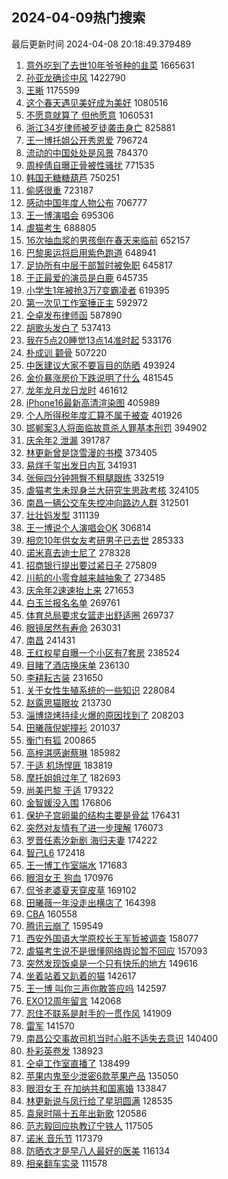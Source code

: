 ## 2024-04-09热门搜索 
最后更新时间 2024-04-08 20:18:49.379489 
1. [意外吃到了去世10年爷爷种的韭菜](https://s.weibo.com/weibo?q=%23%E6%84%8F%E5%A4%96%E5%90%83%E5%88%B0%E4%BA%86%E5%8E%BB%E4%B8%9610%E5%B9%B4%E7%88%B7%E7%88%B7%E7%A7%8D%E7%9A%84%E9%9F%AD%E8%8F%9C%23&t=31&band_rank=1&Refer=top) 1665631
1. [孙亚龙确诊中风](https://s.weibo.com/weibo?q=%23%E5%AD%99%E4%BA%9A%E9%BE%99%E7%A1%AE%E8%AF%8A%E4%B8%AD%E9%A3%8E%23&t=31&band_rank=1&Refer=top) 1422790
1. [王晰](https://s.weibo.com/weibo?q=%E7%8E%8B%E6%99%B0&t=31&band_rank=2&Refer=top) 1175599
1. [这个春天遇见美好成为美好](https://s.weibo.com/weibo?q=%23%E8%BF%99%E4%B8%AA%E6%98%A5%E5%A4%A9%E9%81%87%E8%A7%81%E7%BE%8E%E5%A5%BD%E6%88%90%E4%B8%BA%E7%BE%8E%E5%A5%BD%23&t=31&band_rank=3&Refer=top) 1080516
1. [不愿意就算了 但他愿意](https://s.weibo.com/weibo?q=%E4%B8%8D%E6%84%BF%E6%84%8F%E5%B0%B1%E7%AE%97%E4%BA%86%20%E4%BD%86%E4%BB%96%E6%84%BF%E6%84%8F&t=31&band_rank=4&Refer=top) 1060531
1. [浙江34岁律师被歹徒袭击身亡](https://s.weibo.com/weibo?q=%23%E6%B5%99%E6%B1%9F34%E5%B2%81%E5%BE%8B%E5%B8%88%E8%A2%AB%E6%AD%B9%E5%BE%92%E8%A2%AD%E5%87%BB%E8%BA%AB%E4%BA%A1%23&t=31&band_rank=2&Refer=top) 825881
1. [王一博托姐公开秀恩爱](https://s.weibo.com/weibo?q=%E7%8E%8B%E4%B8%80%E5%8D%9A%E6%89%98%E5%A7%90%E5%85%AC%E5%BC%80%E7%A7%80%E6%81%A9%E7%88%B1&t=31&band_rank=5&Refer=top) 796724
1. [流动的中国处处是风景](https://s.weibo.com/weibo?q=%23%E6%B5%81%E5%8A%A8%E7%9A%84%E4%B8%AD%E5%9B%BD%E5%A4%84%E5%A4%84%E6%98%AF%E9%A3%8E%E6%99%AF%23&t=31&band_rank=3&Refer=top) 784370
1. [周梓倩自曝正骨被性骚扰](https://s.weibo.com/weibo?q=%23%E5%91%A8%E6%A2%93%E5%80%A9%E8%87%AA%E6%9B%9D%E6%AD%A3%E9%AA%A8%E8%A2%AB%E6%80%A7%E9%AA%9A%E6%89%B0%23&t=31&band_rank=6&Refer=top) 771535
1. [韩国无糖糖葫芦](https://s.weibo.com/weibo?q=%E9%9F%A9%E5%9B%BD%E6%97%A0%E7%B3%96%E7%B3%96%E8%91%AB%E8%8A%A6&t=31&band_rank=4&Refer=top) 750251
1. [偷感很重](https://s.weibo.com/weibo?q=%E5%81%B7%E6%84%9F%E5%BE%88%E9%87%8D&t=31&band_rank=8&Refer=top) 723187
1. [感动中国年度人物公布](https://s.weibo.com/weibo?q=%23%E6%84%9F%E5%8A%A8%E4%B8%AD%E5%9B%BD%E5%B9%B4%E5%BA%A6%E4%BA%BA%E7%89%A9%E5%85%AC%E5%B8%83%23&t=31&band_rank=9&Refer=top) 706777
1. [王一博演唱会](https://s.weibo.com/weibo?q=%E7%8E%8B%E4%B8%80%E5%8D%9A%E6%BC%94%E5%94%B1%E4%BC%9A&t=31&band_rank=10&Refer=top) 695306
1. [虐猫考生](https://s.weibo.com/weibo?q=%E8%99%90%E7%8C%AB%E8%80%83%E7%94%9F&t=31&band_rank=11&Refer=top) 688805
1. [16次抽血浆的男孩倒在春天来临前](https://s.weibo.com/weibo?q=%2316%E6%AC%A1%E6%8A%BD%E8%A1%80%E6%B5%86%E7%9A%84%E7%94%B7%E5%AD%A9%E5%80%92%E5%9C%A8%E6%98%A5%E5%A4%A9%E6%9D%A5%E4%B8%B4%E5%89%8D%23&t=31&band_rank=12&Refer=top) 652157
1. [巴黎奥运将启用紫色跑道](https://s.weibo.com/weibo?q=%23%E5%B7%B4%E9%BB%8E%E5%A5%A5%E8%BF%90%E5%B0%86%E5%90%AF%E7%94%A8%E7%B4%AB%E8%89%B2%E8%B7%91%E9%81%93%23&t=31&band_rank=13&Refer=top) 648941
1. [足协所有中层干部暂时被免职](https://s.weibo.com/weibo?q=%23%E8%B6%B3%E5%8D%8F%E6%89%80%E6%9C%89%E4%B8%AD%E5%B1%82%E5%B9%B2%E9%83%A8%E6%9A%82%E6%97%B6%E8%A2%AB%E5%85%8D%E8%81%8C%23&t=31&band_rank=14&Refer=top) 645817
1. [于正最爱的演员是白鹿](https://s.weibo.com/weibo?q=%23%E4%BA%8E%E6%AD%A3%E6%9C%80%E7%88%B1%E7%9A%84%E6%BC%94%E5%91%98%E6%98%AF%E7%99%BD%E9%B9%BF%23&t=31&band_rank=15&Refer=top) 645735
1. [小学生1年被抢3万7变霸凌者](https://s.weibo.com/weibo?q=%23%E5%B0%8F%E5%AD%A6%E7%94%9F1%E5%B9%B4%E8%A2%AB%E6%8A%A23%E4%B8%877%E5%8F%98%E9%9C%B8%E5%87%8C%E8%80%85%23&t=31&band_rank=16&Refer=top) 619395
1. [第一次见工作室捶正主](https://s.weibo.com/weibo?q=%23%E7%AC%AC%E4%B8%80%E6%AC%A1%E8%A7%81%E5%B7%A5%E4%BD%9C%E5%AE%A4%E6%8D%B6%E6%AD%A3%E4%B8%BB%23&t=31&band_rank=5&Refer=top) 592972
1. [仝卓发布律师函](https://s.weibo.com/weibo?q=%23%E4%BB%9D%E5%8D%93%E5%8F%91%E5%B8%83%E5%BE%8B%E5%B8%88%E5%87%BD%23&t=31&band_rank=6&Refer=top) 587890
1. [胡歌头发白了](https://s.weibo.com/weibo?q=%23%E8%83%A1%E6%AD%8C%E5%A4%B4%E5%8F%91%E7%99%BD%E4%BA%86%23&t=31&band_rank=7&Refer=top) 537413
1. [我在5点20睡觉13点14准时起](https://s.weibo.com/weibo?q=%E6%88%91%E5%9C%A85%E7%82%B920%E7%9D%A1%E8%A7%8913%E7%82%B914%E5%87%86%E6%97%B6%E8%B5%B7&t=31&band_rank=8&Refer=top) 533176
1. [朴成训 颧骨](https://s.weibo.com/weibo?q=%E6%9C%B4%E6%88%90%E8%AE%AD%20%E9%A2%A7%E9%AA%A8&t=31&band_rank=17&Refer=top) 507220
1. [中医建议大家不要盲目的防晒](https://s.weibo.com/weibo?q=%23%E4%B8%AD%E5%8C%BB%E5%BB%BA%E8%AE%AE%E5%A4%A7%E5%AE%B6%E4%B8%8D%E8%A6%81%E7%9B%B2%E7%9B%AE%E7%9A%84%E9%98%B2%E6%99%92%23&t=31&band_rank=18&Refer=top) 493924
1. [金价暴涨房价下跌说明了什么](https://s.weibo.com/weibo?q=%E9%87%91%E4%BB%B7%E6%9A%B4%E6%B6%A8%E6%88%BF%E4%BB%B7%E4%B8%8B%E8%B7%8C%E8%AF%B4%E6%98%8E%E4%BA%86%E4%BB%80%E4%B9%88&t=31&band_rank=11&Refer=top) 481545
1. [龙年龙月龙日龙时](https://s.weibo.com/weibo?q=%23%E9%BE%99%E5%B9%B4%E9%BE%99%E6%9C%88%E9%BE%99%E6%97%A5%E9%BE%99%E6%97%B6%23&t=31&band_rank=9&Refer=top) 461612
1. [iPhone16最新高清渲染图](https://s.weibo.com/weibo?q=%23iPhone16%E6%9C%80%E6%96%B0%E9%AB%98%E6%B8%85%E6%B8%B2%E6%9F%93%E5%9B%BE%23&t=31&band_rank=10&Refer=top) 405989
1. [个人所得税年度汇算不属于被查](https://s.weibo.com/weibo?q=%23%E4%B8%AA%E4%BA%BA%E6%89%80%E5%BE%97%E7%A8%8E%E5%B9%B4%E5%BA%A6%E6%B1%87%E7%AE%97%E4%B8%8D%E5%B1%9E%E4%BA%8E%E8%A2%AB%E6%9F%A5%23&t=31&band_rank=12&Refer=top) 401926
1. [邯郸案3人将面临故意杀人罪基本刑罚](https://s.weibo.com/weibo?q=%23%E9%82%AF%E9%83%B8%E6%A1%883%E4%BA%BA%E5%B0%86%E9%9D%A2%E4%B8%B4%E6%95%85%E6%84%8F%E6%9D%80%E4%BA%BA%E7%BD%AA%E5%9F%BA%E6%9C%AC%E5%88%91%E7%BD%9A%23&t=31&band_rank=13&Refer=top) 394902
1. [庆余年2 泄漏](https://s.weibo.com/weibo?q=%E5%BA%86%E4%BD%99%E5%B9%B42%20%E6%B3%84%E6%BC%8F&t=31&band_rank=14&Refer=top) 391787
1. [林更新曾是饶雪漫的书模](https://s.weibo.com/weibo?q=%23%E6%9E%97%E6%9B%B4%E6%96%B0%E6%9B%BE%E6%98%AF%E9%A5%B6%E9%9B%AA%E6%BC%AB%E7%9A%84%E4%B9%A6%E6%A8%A1%23&t=31&band_rank=15&Refer=top) 373405
1. [易烊千玺出发日内瓦](https://s.weibo.com/weibo?q=%23%E6%98%93%E7%83%8A%E5%8D%83%E7%8E%BA%E5%87%BA%E5%8F%91%E6%97%A5%E5%86%85%E7%93%A6%23&t=31&band_rank=16&Refer=top) 341931
1. [张俪四分钟翘臀不粗腿跟练](https://s.weibo.com/weibo?q=%23%E5%BC%A0%E4%BF%AA%E5%9B%9B%E5%88%86%E9%92%9F%E7%BF%98%E8%87%80%E4%B8%8D%E7%B2%97%E8%85%BF%E8%B7%9F%E7%BB%83%23&t=31&band_rank=17&Refer=top) 332519
1. [虐猫考生未现身兰大研究生思政考核](https://s.weibo.com/weibo?q=%23%E8%99%90%E7%8C%AB%E8%80%83%E7%94%9F%E6%9C%AA%E7%8E%B0%E8%BA%AB%E5%85%B0%E5%A4%A7%E7%A0%94%E7%A9%B6%E7%94%9F%E6%80%9D%E6%94%BF%E8%80%83%E6%A0%B8%23&t=31&band_rank=20&Refer=top) 324105
1. [南昌一辆公交车失控冲向路边人群](https://s.weibo.com/weibo?q=%23%E5%8D%97%E6%98%8C%E4%B8%80%E8%BE%86%E5%85%AC%E4%BA%A4%E8%BD%A6%E5%A4%B1%E6%8E%A7%E5%86%B2%E5%90%91%E8%B7%AF%E8%BE%B9%E4%BA%BA%E7%BE%A4%23&t=31&band_rank=18&Refer=top) 312501
1. [壮壮妈发型](https://s.weibo.com/weibo?q=%23%E5%A3%AE%E5%A3%AE%E5%A6%88%E5%8F%91%E5%9E%8B%23&t=31&band_rank=19&Refer=top) 311139
1. [王一博说个人演唱会OK](https://s.weibo.com/weibo?q=%23%E7%8E%8B%E4%B8%80%E5%8D%9A%E8%AF%B4%E4%B8%AA%E4%BA%BA%E6%BC%94%E5%94%B1%E4%BC%9AOK%23&t=31&band_rank=21&Refer=top) 306814
1. [相恋10年供女友考研男子已去世](https://s.weibo.com/weibo?q=%23%E7%9B%B8%E6%81%8B10%E5%B9%B4%E4%BE%9B%E5%A5%B3%E5%8F%8B%E8%80%83%E7%A0%94%E7%94%B7%E5%AD%90%E5%B7%B2%E5%8E%BB%E4%B8%96%23&t=31&band_rank=20&Refer=top) 285333
1. [诺米真去迪士尼了](https://s.weibo.com/weibo?q=%23%E8%AF%BA%E7%B1%B3%E7%9C%9F%E5%8E%BB%E8%BF%AA%E5%A3%AB%E5%B0%BC%E4%BA%86%23&t=31&band_rank=21&Refer=top) 278328
1. [招商银行提出要过紧日子](https://s.weibo.com/weibo?q=%23%E6%8B%9B%E5%95%86%E9%93%B6%E8%A1%8C%E6%8F%90%E5%87%BA%E8%A6%81%E8%BF%87%E7%B4%A7%E6%97%A5%E5%AD%90%23&t=31&band_rank=22&Refer=top) 275809
1. [川航的小零食越来越抽象了](https://s.weibo.com/weibo?q=%23%E5%B7%9D%E8%88%AA%E7%9A%84%E5%B0%8F%E9%9B%B6%E9%A3%9F%E8%B6%8A%E6%9D%A5%E8%B6%8A%E6%8A%BD%E8%B1%A1%E4%BA%86%23&t=31&band_rank=23&Refer=top) 273485
1. [庆余年2速速抬上来](https://s.weibo.com/weibo?q=%E5%BA%86%E4%BD%99%E5%B9%B42%E9%80%9F%E9%80%9F%E6%8A%AC%E4%B8%8A%E6%9D%A5&t=31&band_rank=24&Refer=top) 271653
1. [白玉兰报名名单](https://s.weibo.com/weibo?q=%E7%99%BD%E7%8E%89%E5%85%B0%E6%8A%A5%E5%90%8D%E5%90%8D%E5%8D%95&t=31&band_rank=25&Refer=top) 269761
1. [体育总局要求女篮走出舒适圈](https://s.weibo.com/weibo?q=%23%E4%BD%93%E8%82%B2%E6%80%BB%E5%B1%80%E8%A6%81%E6%B1%82%E5%A5%B3%E7%AF%AE%E8%B5%B0%E5%87%BA%E8%88%92%E9%80%82%E5%9C%88%23&t=31&band_rank=22&Refer=top) 269737
1. [眼镜居然有寿命](https://s.weibo.com/weibo?q=%23%E7%9C%BC%E9%95%9C%E5%B1%85%E7%84%B6%E6%9C%89%E5%AF%BF%E5%91%BD%23&t=31&band_rank=23&Refer=top) 263031
1. [南昌](https://s.weibo.com/weibo?q=%E5%8D%97%E6%98%8C&t=31&band_rank=26&Refer=top) 241431
1. [王红权星自曝一个小区有7套房](https://s.weibo.com/weibo?q=%23%E7%8E%8B%E7%BA%A2%E6%9D%83%E6%98%9F%E8%87%AA%E6%9B%9D%E4%B8%80%E4%B8%AA%E5%B0%8F%E5%8C%BA%E6%9C%897%E5%A5%97%E6%88%BF%23&t=31&band_rank=43&Refer=top) 238524
1. [目睹了酒店换床单](https://s.weibo.com/weibo?q=%23%E7%9B%AE%E7%9D%B9%E4%BA%86%E9%85%92%E5%BA%97%E6%8D%A2%E5%BA%8A%E5%8D%95%23&t=31&band_rank=24&Refer=top) 236130
1. [李耕耘古装](https://s.weibo.com/weibo?q=%23%E6%9D%8E%E8%80%95%E8%80%98%E5%8F%A4%E8%A3%85%23&t=31&band_rank=28&Refer=top) 231650
1. [关于女性生殖系统的一些知识](https://s.weibo.com/weibo?q=%E5%85%B3%E4%BA%8E%E5%A5%B3%E6%80%A7%E7%94%9F%E6%AE%96%E7%B3%BB%E7%BB%9F%E7%9A%84%E4%B8%80%E4%BA%9B%E7%9F%A5%E8%AF%86&t=31&band_rank=30&Refer=top) 228084
1. [赵露思猫眼妆](https://s.weibo.com/weibo?q=%E8%B5%B5%E9%9C%B2%E6%80%9D%E7%8C%AB%E7%9C%BC%E5%A6%86&t=31&band_rank=25&Refer=top) 213730
1. [淄博烧烤持续火爆的原因找到了](https://s.weibo.com/weibo?q=%23%E6%B7%84%E5%8D%9A%E7%83%A7%E7%83%A4%E6%8C%81%E7%BB%AD%E7%81%AB%E7%88%86%E7%9A%84%E5%8E%9F%E5%9B%A0%E6%89%BE%E5%88%B0%E4%BA%86%23&t=31&band_rank=31&Refer=top) 208203
1. [田曦薇倪妮撞衫](https://s.weibo.com/weibo?q=%23%E7%94%B0%E6%9B%A6%E8%96%87%E5%80%AA%E5%A6%AE%E6%92%9E%E8%A1%AB%23&t=31&band_rank=26&Refer=top) 201037
1. [衡门有狐](https://s.weibo.com/weibo?q=%E8%A1%A1%E9%97%A8%E6%9C%89%E7%8B%90&t=31&band_rank=27&Refer=top) 200865
1. [高梓淇感谢蔡琳](https://s.weibo.com/weibo?q=%E9%AB%98%E6%A2%93%E6%B7%87%E6%84%9F%E8%B0%A2%E8%94%A1%E7%90%B3&t=31&band_rank=28&Refer=top) 185982
1. [于适 机场悍匪](https://s.weibo.com/weibo?q=%E4%BA%8E%E9%80%82%20%E6%9C%BA%E5%9C%BA%E6%82%8D%E5%8C%AA&t=31&band_rank=29&Refer=top) 183819
1. [摩托姐姐过年了](https://s.weibo.com/weibo?q=%E6%91%A9%E6%89%98%E5%A7%90%E5%A7%90%E8%BF%87%E5%B9%B4%E4%BA%86&t=31&band_rank=32&Refer=top) 182693
1. [尚美巴黎 于适](https://s.weibo.com/weibo?q=%E5%B0%9A%E7%BE%8E%E5%B7%B4%E9%BB%8E%20%E4%BA%8E%E9%80%82&t=31&band_rank=33&Refer=top) 179322
1. [金智媛没入围](https://s.weibo.com/weibo?q=%E9%87%91%E6%99%BA%E5%AA%9B%E6%B2%A1%E5%85%A5%E5%9B%B4&t=31&band_rank=30&Refer=top) 176806
1. [保护子宫卵巢的结构主要是骨盆](https://s.weibo.com/weibo?q=%E4%BF%9D%E6%8A%A4%E5%AD%90%E5%AE%AB%E5%8D%B5%E5%B7%A2%E7%9A%84%E7%BB%93%E6%9E%84%E4%B8%BB%E8%A6%81%E6%98%AF%E9%AA%A8%E7%9B%86&t=31&band_rank=31&Refer=top) 176431
1. [突然对友情有了进一步理解](https://s.weibo.com/weibo?q=%23%E7%AA%81%E7%84%B6%E5%AF%B9%E5%8F%8B%E6%83%85%E6%9C%89%E4%BA%86%E8%BF%9B%E4%B8%80%E6%AD%A5%E7%90%86%E8%A7%A3%23&t=31&band_rank=32&Refer=top) 176073
1. [罗晋任素汐新剧 海归夫妻](https://s.weibo.com/weibo?q=%E7%BD%97%E6%99%8B%E4%BB%BB%E7%B4%A0%E6%B1%90%E6%96%B0%E5%89%A7%20%E6%B5%B7%E5%BD%92%E5%A4%AB%E5%A6%BB&t=31&band_rank=34&Refer=top) 174222
1. [智己L6](https://s.weibo.com/weibo?q=%E6%99%BA%E5%B7%B1L6&t=31&band_rank=35&Refer=top) 172418
1. [王一博工作室端水](https://s.weibo.com/weibo?q=%23%E7%8E%8B%E4%B8%80%E5%8D%9A%E5%B7%A5%E4%BD%9C%E5%AE%A4%E7%AB%AF%E6%B0%B4%23&t=31&band_rank=33&Refer=top) 171683
1. [眼泪女王 狗血](https://s.weibo.com/weibo?q=%E7%9C%BC%E6%B3%AA%E5%A5%B3%E7%8E%8B%20%E7%8B%97%E8%A1%80&t=31&band_rank=34&Refer=top) 170976
1. [侃爷老婆夏天穿皮草](https://s.weibo.com/weibo?q=%E4%BE%83%E7%88%B7%E8%80%81%E5%A9%86%E5%A4%8F%E5%A4%A9%E7%A9%BF%E7%9A%AE%E8%8D%89&t=31&band_rank=35&Refer=top) 169102
1. [田曦薇一年没走出横店了](https://s.weibo.com/weibo?q=%23%E7%94%B0%E6%9B%A6%E8%96%87%E4%B8%80%E5%B9%B4%E6%B2%A1%E8%B5%B0%E5%87%BA%E6%A8%AA%E5%BA%97%E4%BA%86%23&t=31&band_rank=36&Refer=top) 164398
1. [CBA](https://s.weibo.com/weibo?q=CBA&t=31&band_rank=36&Refer=top) 160558
1. [腾讯云崩了](https://s.weibo.com/weibo?q=%E8%85%BE%E8%AE%AF%E4%BA%91%E5%B4%A9%E4%BA%86&t=31&band_rank=37&Refer=top) 159549
1. [西安外国语大学原校长王军哲被调查](https://s.weibo.com/weibo?q=%23%E8%A5%BF%E5%AE%89%E5%A4%96%E5%9B%BD%E8%AF%AD%E5%A4%A7%E5%AD%A6%E5%8E%9F%E6%A0%A1%E9%95%BF%E7%8E%8B%E5%86%9B%E5%93%B2%E8%A2%AB%E8%B0%83%E6%9F%A5%23&t=31&band_rank=38&Refer=top) 158077
1. [虐猫考生说不是很懂网络舆论暂不回应](https://s.weibo.com/weibo?q=%23%E8%99%90%E7%8C%AB%E8%80%83%E7%94%9F%E8%AF%B4%E4%B8%8D%E6%98%AF%E5%BE%88%E6%87%82%E7%BD%91%E7%BB%9C%E8%88%86%E8%AE%BA%E6%9A%82%E4%B8%8D%E5%9B%9E%E5%BA%94%23&t=31&band_rank=39&Refer=top) 157093
1. [突然发现饭桌是一个只有快乐的地方](https://s.weibo.com/weibo?q=%23%E7%AA%81%E7%84%B6%E5%8F%91%E7%8E%B0%E9%A5%AD%E6%A1%8C%E6%98%AF%E4%B8%80%E4%B8%AA%E5%8F%AA%E6%9C%89%E5%BF%AB%E4%B9%90%E7%9A%84%E5%9C%B0%E6%96%B9%23&t=31&band_rank=37&Refer=top) 149616
1. [坐着站着又趴着的猫](https://s.weibo.com/weibo?q=%23%E5%9D%90%E7%9D%80%E7%AB%99%E7%9D%80%E5%8F%88%E8%B6%B4%E7%9D%80%E7%9A%84%E7%8C%AB%23&t=31&band_rank=40&Refer=top) 142617
1. [王一博 叫你三声你敢答应吗](https://s.weibo.com/weibo?q=%E7%8E%8B%E4%B8%80%E5%8D%9A%20%E5%8F%AB%E4%BD%A0%E4%B8%89%E5%A3%B0%E4%BD%A0%E6%95%A2%E7%AD%94%E5%BA%94%E5%90%97&t=31&band_rank=41&Refer=top) 142597
1. [EXO12周年留言](https://s.weibo.com/weibo?q=%23EXO12%E5%91%A8%E5%B9%B4%E7%95%99%E8%A8%80%23&t=31&band_rank=40&Refer=top) 142068
1. [忍住不联系是射手的一贯作风](https://s.weibo.com/weibo?q=%23%E5%BF%8D%E4%BD%8F%E4%B8%8D%E8%81%94%E7%B3%BB%E6%98%AF%E5%B0%84%E6%89%8B%E7%9A%84%E4%B8%80%E8%B4%AF%E4%BD%9C%E9%A3%8E%23&t=31&band_rank=41&Refer=top) 141909
1. [雷军](https://s.weibo.com/weibo?q=%E9%9B%B7%E5%86%9B&t=31&band_rank=42&Refer=top) 141570
1. [南昌公交事故司机当时心脏不适失去意识](https://s.weibo.com/weibo?q=%23%E5%8D%97%E6%98%8C%E5%85%AC%E4%BA%A4%E4%BA%8B%E6%95%85%E5%8F%B8%E6%9C%BA%E5%BD%93%E6%97%B6%E5%BF%83%E8%84%8F%E4%B8%8D%E9%80%82%E5%A4%B1%E5%8E%BB%E6%84%8F%E8%AF%86%23&t=31&band_rank=42&Refer=top) 140400
1. [朴彩英卷发](https://s.weibo.com/weibo?q=%23%E6%9C%B4%E5%BD%A9%E8%8B%B1%E5%8D%B7%E5%8F%91%23&t=31&band_rank=43&Refer=top) 138923
1. [仝卓工作室直播了](https://s.weibo.com/weibo?q=%23%E4%BB%9D%E5%8D%93%E5%B7%A5%E4%BD%9C%E5%AE%A4%E7%9B%B4%E6%92%AD%E4%BA%86%23&t=31&band_rank=44&Refer=top) 138499
1. [苹果内鬼至少泄密6款苹果产品](https://s.weibo.com/weibo?q=%23%E8%8B%B9%E6%9E%9C%E5%86%85%E9%AC%BC%E8%87%B3%E5%B0%91%E6%B3%84%E5%AF%866%E6%AC%BE%E8%8B%B9%E6%9E%9C%E4%BA%A7%E5%93%81%23&t=31&band_rank=45&Refer=top) 135050
1. [眼泪女王 在加纳共和国离婚](https://s.weibo.com/weibo?q=%E7%9C%BC%E6%B3%AA%E5%A5%B3%E7%8E%8B%20%E5%9C%A8%E5%8A%A0%E7%BA%B3%E5%85%B1%E5%92%8C%E5%9B%BD%E7%A6%BB%E5%A9%9A&t=31&band_rank=46&Refer=top) 133847
1. [林更新说与凤行给了星玥圆满](https://s.weibo.com/weibo?q=%23%E6%9E%97%E6%9B%B4%E6%96%B0%E8%AF%B4%E4%B8%8E%E5%87%A4%E8%A1%8C%E7%BB%99%E4%BA%86%E6%98%9F%E7%8E%A5%E5%9C%86%E6%BB%A1%23&t=31&band_rank=47&Refer=top) 128535
1. [袁泉时隔十五年出新歌](https://s.weibo.com/weibo?q=%E8%A2%81%E6%B3%89%E6%97%B6%E9%9A%94%E5%8D%81%E4%BA%94%E5%B9%B4%E5%87%BA%E6%96%B0%E6%AD%8C&t=31&band_rank=48&Refer=top) 120586
1. [范志毅回应执教辽宁铁人](https://s.weibo.com/weibo?q=%23%E8%8C%83%E5%BF%97%E6%AF%85%E5%9B%9E%E5%BA%94%E6%89%A7%E6%95%99%E8%BE%BD%E5%AE%81%E9%93%81%E4%BA%BA%23&t=31&band_rank=49&Refer=top) 117505
1. [诺米 音乐节](https://s.weibo.com/weibo?q=%E8%AF%BA%E7%B1%B3%20%E9%9F%B3%E4%B9%90%E8%8A%82&t=31&band_rank=48&Refer=top) 117379
1. [防晒衣才是早八人最好的医美](https://s.weibo.com/weibo?q=%23%E9%98%B2%E6%99%92%E8%A1%A3%E6%89%8D%E6%98%AF%E6%97%A9%E5%85%AB%E4%BA%BA%E6%9C%80%E5%A5%BD%E7%9A%84%E5%8C%BB%E7%BE%8E%23&t=31&band_rank=50&Refer=top) 116134
1. [相亲翻车实录](https://s.weibo.com/weibo?q=%E7%9B%B8%E4%BA%B2%E7%BF%BB%E8%BD%A6%E5%AE%9E%E5%BD%95&t=31&band_rank=50&Refer=top) 111578

